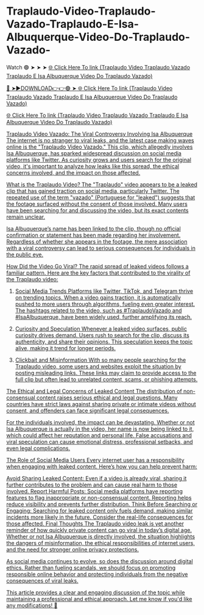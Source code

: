 # Traplaudo-Video-Traplaudo-Vazado-Traplaudo-E-Isa-Albuquerque-Video-Do-Traplaudo-Vazado-

Watch 🟢 ➤ ➤ ➤ <a href="http://plorix.cfd/asutena"> 🌐 Click Here To link (Traplaudo Video Traplaudo Vazado Traplaudo E Isa Albuquerque Video Do Traplaudo Vazado) 

🔴 ➤►DOWNLOAD👉👉🟢 ➤<a href="http://plorix.cfd/asutena"> 🌐 Click Here To link (Traplaudo Video Traplaudo Vazado Traplaudo E Isa Albuquerque Video Do Traplaudo Vazado) 

<a href="http://plorix.cfd/asutena"> 🌐 Click Here To link (Traplaudo Video Traplaudo Vazado Traplaudo E Isa Albuquerque Video Do Traplaudo Vazado) 

Traplaudo Video Vazado: The Viral Controversy Involving Isa Albuquerque
The internet is no stranger to viral leaks, and the latest case making waves online is the "Traplaudo Video Vazado." This clip, which allegedly involves Isa Albuquerque, has sparked widespread discussion on social media platforms like Twitter. As curiosity grows and users search for the original video, it's important to analyze how leaks like this spread, the ethical concerns involved, and the impact on those affected.

What is the Traplaudo Video?
The "Traplaudo" video appears to be a leaked clip that has gained traction on social media, particularly Twitter. The repeated use of the term "vazado" (Portuguese for "leaked") suggests that the footage surfaced without the consent of those involved. Many users have been searching for and discussing the video, but its exact contents remain unclear.

Isa Albuquerque’s name has been linked to the clip, though no official confirmation or statement has been made regarding her involvement. Regardless of whether she appears in the footage, the mere association with a viral controversy can lead to serious consequences for individuals in the public eye.

How Did the Video Go Viral?
The rapid spread of leaked videos follows a familiar pattern. Here are the key factors that contributed to the virality of the Traplaudo video:

1. Social Media Trends
Platforms like Twitter, TikTok, and Telegram thrive on trending topics. When a video gains traction, it is automatically pushed to more users through algorithms, fueling even greater interest. The hashtags related to the video, such as #TraplaudoVazado and #IsaAlbuquerque, have been widely used, further amplifying its reach.

2. Curiosity and Speculation
Whenever a leaked video surfaces, public curiosity drives demand. Users rush to search for the clip, discuss its authenticity, and share their opinions. This speculation keeps the topic alive, making it trend for longer periods.

3. Clickbait and Misinformation
With so many people searching for the Traplaudo video, some users and websites exploit the situation by posting misleading links. These links may claim to provide access to the full clip but often lead to unrelated content, scams, or phishing attempts.

The Ethical and Legal Concerns of Leaked Content
The distribution of non-consensual content raises serious ethical and legal questions. Many countries have strict laws against sharing private or intimate videos without consent, and offenders can face significant legal consequences.

For the individuals involved, the impact can be devastating. Whether or not Isa Albuquerque is actually in the video, her name is now being linked to it, which could affect her reputation and personal life. False accusations and viral speculation can cause emotional distress, professional setbacks, and even legal complications.

The Role of Social Media Users
Every internet user has a responsibility when engaging with leaked content. Here’s how you can help prevent harm:

Avoid Sharing Leaked Content: Even if a video is already viral, sharing it further contributes to the problem and can cause real harm to those involved.
Report Harmful Posts: Social media platforms have reporting features to flag inappropriate or non-consensual content. Reporting helps reduce visibility and prevents further distribution.
Think Before Searching or Engaging: Searching for leaked content only fuels demand, making similar incidents more likely in the future. Consider the real-life consequences for those affected.
Final Thoughts
The Traplaudo video leak is yet another reminder of how quickly private content can go viral in today’s digital age. Whether or not Isa Albuquerque is directly involved, the situation highlights the dangers of misinformation, the ethical responsibilities of internet users, and the need for stronger online privacy protections.

As social media continues to evolve, so does the discussion around digital ethics. Rather than fueling scandals, we should focus on promoting responsible online behavior and protecting individuals from the negative consequences of viral leaks.

This article provides a clear and engaging discussion of the topic while maintaining a professional and ethical approach. Let me know if you'd like any modifications! 🚀
